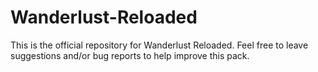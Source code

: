 Wanderlust-Reloaded
===================

  This is the official repository for Wanderlust Reloaded. Feel free to leave suggestions and/or bug reports to help improve this pack.
